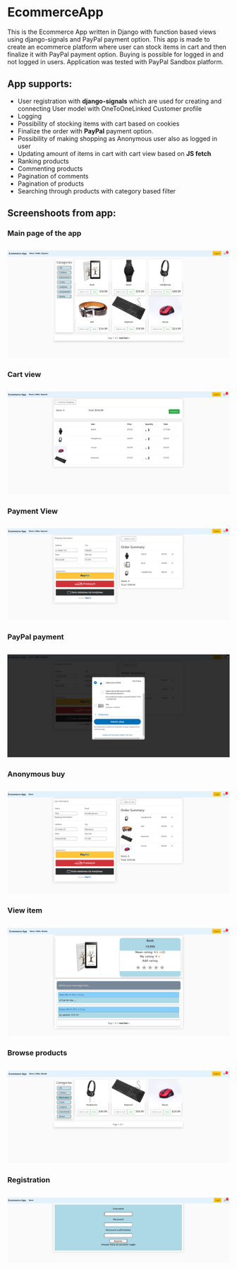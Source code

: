 # EcommerceApp

This is the Ecommerce App written in Django with function based views using django-signals and PayPal payment option.
This app is made to create an ecommerce platform where user can stock items in cart and then finalize it with PayPal payment option.
Buying is possible for logged in and not logged in users. Application was tested with PayPal Sandbox platform.

## App supports:
- User registration with **django-signals** which are used for creating and connecting User model with OneToOneLinked Customer profile
- Logging
- Possibility of stocking items with cart based on cookies
- Finalize the order with **PayPal** payment option.
- Possibility of making shopping as Anonymous user also as logged in user
- Updating amount of items in cart with cart view based on **JS fetch**
- Ranking products
- Commenting products
- Pagination of comments
- Pagination of products
- Searching through products with category based filter


## Screenshoots from app:

### Main page of the app
![main page of the app](https://github.com/sDebski/EcommerceApp/blob/master/images/store.png?raw=true)
---

### Cart view
![Cart-view](https://github.com/sDebski/EcommerceApp/blob/master/images/cart-view.png?raw=true)
---

### Payment View
![Payment-view](https://github.com/sDebski/EcommerceApp/blob/master/images/payment-view.png?raw=true)
---

### PayPal payment
![PayPal-payment](https://github.com/sDebski/EcommerceApp/blob/master/images/payment.png?raw=true)
---

### Anonymous buy
![Anonymous-buy](https://github.com/sDebski/EcommerceApp/blob/master/images/anonymous-buy.png?raw=true)
---

### View item
![View-item](https://github.com/sDebski/EcommerceApp/blob/master/images/view-item.png?raw=true)
---

### Browse products
![Browse-products](https://github.com/sDebski/EcommerceApp/blob/master/images/categories.png?raw=true)
---

### Registration
![Registration](https://github.com/sDebski/EcommerceApp/blob/master/images/registration.png?raw=true)
---


